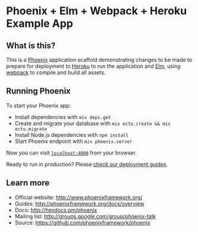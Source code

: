 # Phoenix + Elm + Webpack + Heroku Example App

## What is this?

This is a [Phoenix] application scaffold demonstrating changes to be made to
prepare for deployment to [Heroku] to run the application and [Elm], using
[webpack] to compile and build all assets.

[Phoenix]: http://www.phoenixframework.org/
[Heroku]: https://www.heroku.com/
[Elm]: http://elm-lang.org/
[webpack]: https://webpack.github.io/

## Running Phoenix

To start your Phoenix app:

  * Install dependencies with `mix deps.get`
  * Create and migrate your database with `mix ecto.create && mix
    ecto.migrate`
  * Install Node.js dependencies with `npm install`
  * Start Phoenix endpoint with `mix phoenix.server`

Now you can visit [`localhost:4000`](http://localhost:4000) from your browser.

Ready to run in production? Please [check our deployment
guides](http://www.phoenixframework.org/docs/deployment).

## Learn more

  * Official website: http://www.phoenixframework.org/
  * Guides: http://phoenixframework.org/docs/overview
  * Docs: http://hexdocs.pm/phoenix
  * Mailing list: http://groups.google.com/group/phoenix-talk
  * Source: https://github.com/phoenixframework/phoenix
